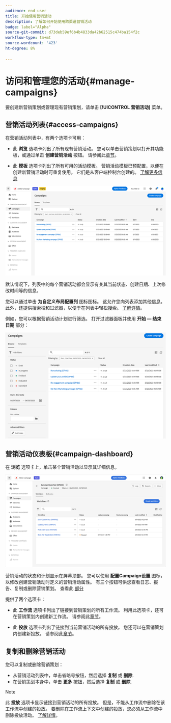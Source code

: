 ```yaml
---
audience: end-user
title: 开始使用营销活动
description: 了解如何开始使用跨渠道营销活动
badge: label="Alpha"
source-git-commit: d73deb59ef6b4b4833da42b62515c474ba154f2c
workflow-type: tm+mt
source-wordcount: '423'
ht-degree: 8%

---
```



# 访问和管理您的活动{#manage-campaigns}

要创建新营销策划或管理现有营销策划，请单击 **[!UICONTROL 营销活动]** 菜单。

## 营销活动列表{#access-campaigns}

在营销活动列表中，有两个选项卡可用：

* 此 **浏览** 选项卡列出了所有现有营销活动。 您可以单击营销策划以打开其功能板，或通过单击 **创建营销活动** 按钮。 请参阅此[章节](create-campaigns.md#create-campaigns)。

* 此 **模板** 选项卡列出了所有可用的活动模板。 营销活动模板已预配置，以便在创建新营销活动时可重复使用。 它们是从客户端控制台创建的。 [了解更多信息](https://experienceleague.adobe.com/docs/campaign/automation/campaign-orchestration/marketing-campaign-templates.html?lang=zh-Hans)

![营销活动列表](assets/campaign-list.png)

默认情况下，列表中的每个营销活动都会显示有关其当前状态、创建日期、上次修改时间等的信息。

您可以通过单击 **为自定义布局配置列** 图标图标。 这允许您向列表添加其他信息。 此外，还提供搜索栏和过滤器，以便于在列表中轻松搜索。 [了解详情](../get-started/user-interface.md#list-screens)。

例如，您可以根据营销活动计划进行筛选。 打开过滤器面板并使用 **开始 — 结束日期** 部分：

![营销活动过滤器](assets/campaign-filter-on-dates.png)

## 营销活动仪表板{#campaign-dashboard}

在 **浏览** 选项卡上，单击某个营销活动以显示其详细信息。

![Campaign信息板](assets/campaign-dashboard.png)

营销活动的状态和计划显示在屏幕顶部。 您可以使用 **配置Campaign设置** 图标，以修改创建营销活动时定义的营销活动属性。 有三个按钮可供您查看日志、报告、复制或删除营销策划。 查看此 [部分](create-campaigns.md#create-campaigns)

提供了两个选项卡：

* 此 **工作流** 选项卡列出了链接到营销策划的所有工作流。 利用此选项卡，还可在营销策划内创建新工作流。 请参阅此[章节](create-campaigns.md#create-campaigns)。

* 此 **投放** 选项卡列出了链接到当前营销活动的所有投放。 您还可以在营销策划内创建新投放。 请参阅此[章节](create-campaigns.md#create-campaigns)。

## 复制和删除营销活动

您可以复制或删除营销策划：

* 从营销活动列表中，单击省略号按钮，然后选择 **复制** 或 **删除**.
* 在营销策划本身中，单击 **更多** 按钮，然后选择 **复制** 或 **删除**.

>[!NOTE]
>
>此 **投放** 选项卡显示链接到营销活动的所有投放。 但是，不能从工作流中删除在该工作流中创建的投放。 要删除在工作流上下文中创建的投放，您必须从工作流中删除投放活动。 [了解详情](../msg/gs-messages.md#delivery-delete)。
